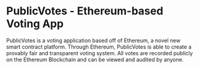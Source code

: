 # PublicVotes - Ethereum-based Voting App

PublicVotes is a voting application based off of Ethereum, a novel new smart contract platform. Through Ethereum, PublicVotes is able to create a provably fair and transparent voting system. All votes are recorded publicly on the Ethereum Blockchain and can be viewed and audited by anyone.
